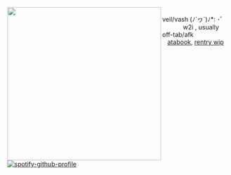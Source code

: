 <img align="left" width="350" src="https://pbs.twimg.com/media/FT3AOTFVsAAw44B?format=png&name=360x360" />
<br>
veil/vash (ﾉ´ヮ`)ﾉ*: ･ﾟ
<br>
 ‎ ‎ ‎ ‎ ‎ ‎ ‎ ‎ ‎ ‎ ‎  ​ w2i , usually off-tab/afk
<br>
‎‎  ‎ ‎ <a href="https://goldenglow.atabook.org">atabook</a>, <a href="https://rentry.co/crueldilemma">rentry wip</a>

[![spotify-github-profile](https://spotify-github-profile.kittinanx.com/api/view?uid=31rcbfblltmicgtpfqjprlhx2ige&cover_image=true&theme=novatorem&show_offline=false&background_color=121212&interchange=false&bar_color=false&bar_color_cover=false)](https://spotify-github-profile.kittinanx.com/api/view?uid=31rcbfblltmicgtpfqjprlhx2ige&redirect=true)
